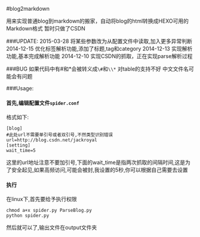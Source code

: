 #blog2markdown

用来实现普通blog到markdown的搬家，自动将blog的html转换成HEXO可用的Markdown格式
暂时只做了CSDN

###UPDATE:
2015-03-28 将某些参数改为从配置文件中读取,加入更多异常判断
2014-12-15 优化标签解析功能,添加了标题,tag和category
2014-12-13 实现解析功能,基本完成解析功能
2014-12-10 实现CSDN的抓取，正在实现parse解析过程

###BUG
如果代码中有#和\*会被转义成`\#`和`\\*`
对table的支持不好
中文文件名可能会有问题

###Usage:

#### 首先,编辑配置文件`spider.conf`
格式如下:
```
[blog]
#此处url不需要单引号或者双引号,不然类型识别错误
url=http://blog.csdn.net/jackroyal
[setting]
wait_time=5
```
这里的url地址注意不要加引号,下面的wait_time是指两次抓取的间隔时间,这是为了安全起见,如果高频访问,可能会被封,我设置的5秒,你可以根据自己需要去设置
####  执行
在linux下,首先要给予执行权限
```
chmod a+x spider.py ParseBlog.py
python spider.py
```
然后就可以了,输出文件在output文件夹
